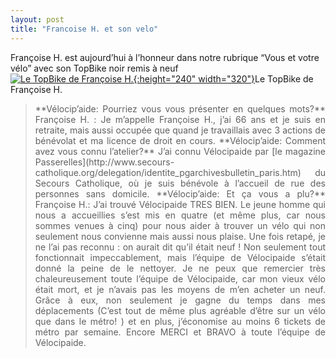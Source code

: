 ```yaml
---
layout: post
title: "Francoise H. et son velo"
---
```



Françoise H. est aujourd’hui à l’honneur dans notre rubrique “Vous et votre vélo” avec son TopBike noir remis à neuf
<br/>
[![Le TopBike de Françoise H.](lh3.ggpht.c_ceiL0MmfxTOKCfB2ElAAAAAAAAAY1LU1Q4YUmon%20nouveau%20v_lo(cipaide).JPG_%3bfilename_%3dUTF-8%27%27mon%2520nouveau%2520v%25C3%25A9lo(cipaide)8dd8.JPG?imgmax=320){:height="240" width="320"}](http://picasaweb.google.com/velocip.aide/VousEtVotreVelo#5540133961201915138 "Le TopBike de Françoise H.")Le TopBike de Françoise H.
<blockquote style="text-align: justify;">**Vélocip’aide: Pourriez vous vous présenter en quelques mots?**
Françoise H. : Je m’appelle Françoise H., j’ai 66 ans et je suis en retraite, mais aussi occupée que quand je travaillais avec 3 actions de bénévolat et ma licence de droit en cours.
**Vélocip’aide: Comment avez vous connu l’atelier?**
J’ai connu Vélocipaide par [le magazine Passerelles](http://www.secours-catholique.org/delegation/identite_pgarchivesbulletin_paris.htm) du Secours Catholique, où je suis bénévole à l’accueil de rue des personnes sans domicile.
**Vélocip’aide: Et ça vous a plu?**
Françoise H.: J’ai trouvé Vélocipaide TRES BIEN. Le jeune homme qui nous a accueillies s’est mis en quatre (et même plus, car nous sommes venues à cinq) pour nous aider à trouver un vélo qui non seulement nous convienne mais aussi nous plaise. Une fois retapé, je ne l’ai pas reconnu : on aurait dit qu’il était neuf ! Non seulement tout fonctionnait impeccablement, mais l’équipe de Vélocipaide s’était donné la peine de le nettoyer.
Je ne peux que remercier très chaleureusement toute l’équipe de Vélocipaide, car mon vieux vélo était mort, et je n’avais pas les moyens de m’en acheter un neuf. Grâce à eux, non seulement je gagne du temps dans mes déplacements (C’est tout de même plus agréable d’être sur un vélo que dans le métro! ) et en plus, j’économise au moins 6 tickets de métro par semaine. Encore MERCI et BRAVO à toute l’équipe de Vélocipaide.
</blockquote>
